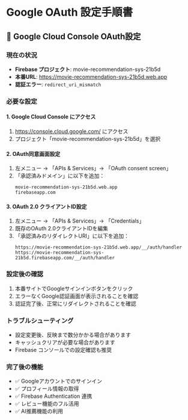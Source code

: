 # Google OAuth 設定手順書

## 🔐 Google Cloud Console OAuth設定

### 現在の状況
- **Firebase プロジェクト**: movie-recommendation-sys-21b5d
- **本番URL**: https://movie-recommendation-sys-21b5d.web.app
- **認証エラー**: `redirect_uri_mismatch`

### 必要な設定

#### 1. Google Cloud Console にアクセス
1. https://console.cloud.google.com/ にアクセス
2. プロジェクト「movie-recommendation-sys-21b5d」を選択

#### 2. OAuth同意画面設定
1. 左メニュー → 「APIs & Services」→ 「OAuth consent screen」
2. 「承認済みドメイン」に以下を追加：
   ```
   movie-recommendation-sys-21b5d.web.app
   firebaseapp.com
   ```

#### 3. OAuth 2.0 クライアントID設定
1. 左メニュー → 「APIs & Services」→ 「Credentials」
2. 既存のOAuth 2.0クライアントIDを編集
3. 「承認済みのリダイレクトURI」に以下を追加：
   ```
   https://movie-recommendation-sys-21b5d.web.app/__/auth/handler
   https://movie-recommendation-sys-21b5d.firebaseapp.com/__/auth/handler
   ```

### 設定後の確認
1. 本番サイトでGoogleサインインボタンをクリック
2. エラーなくGoogle認証画面が表示されることを確認
3. 認証完了後、正常にリダイレクトされることを確認

### トラブルシューティング
- 設定変更後、反映まで数分かかる場合があります
- キャッシュクリアが必要な場合があります
- Firebase コンソールでの設定確認も推奨

### 完了後の機能
- ✅ Googleアカウントでのサインイン
- ✅ プロフィール情報の取得
- ✅ Firebase Authentication 連携
- ✅ レビュー機能のフル活用
- ✅ AI推薦機能の利用
